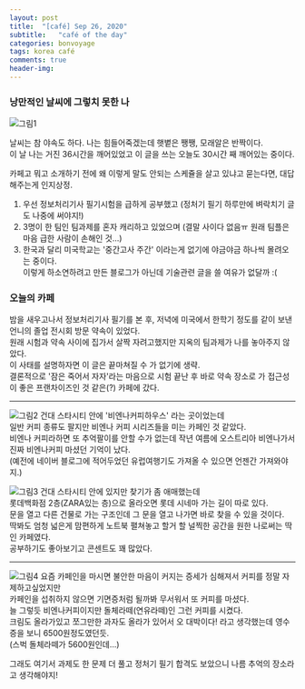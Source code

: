 ```yaml
---
layout: post
title:  "[café] Sep 26, 2020"
subtitle:   "café of the day"
categories: bonvoyage
tags: korea café
comments: true
header-img: 
---
```


### 낭만적인 날씨에 그렇치 못한 나
![그림1](https://ataraxiady.github.io/assets/img/bonvoyage/korea/2020-09-26-cafe1.jpeg)

날씨는 참 야속도 하다. 나는 힘들어죽겠는데 햇볕은 쨍쨍, 모래알은 반짝이다.  
이 날 나는 거진 36시간을 깨어있었고 이 글을 쓰는 오늘도 30시간 째 깨어있는 중이다.  

카페고 뭐고 소개하기 전에 왜 이렇게 말도 안되는 스케쥴을 살고 있냐고 묻는다면, 대답해주는게 인지상정.  
1. 우선 정보처리기사 필기시험을 급하게 공부했고 (정처기 필기 하루만에 벼락치기 글도 나중에 써야지!)  
1. 3명이 한 팀인 팀과제를 혼자 캐리하고 있었으며 (결말 사이다 없음ㅠ 원래 팀플은 마음 급한 사람이 손해인 것...)  
1. 한국과 달리 미국학교는 '중간고사 주간' 이라는게 없기에 야금야금 하나씩 몰려오는 중이다.  
이렇게 하소연하려고 만든 블로그가 아닌데 기술관련 글을 쓸 여유가 없달까 :(  

### 오늘의 카페
밤을 새우고나서 정보처리기사 필기를 본 후, 저녁에 미국에서 한학기 정도를 같이 보낸 언니의 졸업 전시회 방문 약속이 있었다.  
원래 시험과 약속 사이에 집가서 살짝 자려고했지만 지옥의 팀과제가 나를 놓아주지 않았다.  
이 사태를 설명하자면 이 글은 끝마쳐질 수 가 없기에 생략.  
결론적으로 '잠은 죽어서 자자'라는 마음으로 시험 끝난 후 바로 약속 장소로 가 접근성이 좋은 프랜차이즈인 것 같은(?) 카페에 갔다.   

---  

![그림2](https://ataraxiady.github.io/assets/img/bonvoyage/korea/2020-09-26-cafe2.jpeg)
건대 스타시티 안에 '비엔나커피하우스' 라는 곳이었는데  
일반 커피 종류도 팔지만 비엔나 커피 시리즈들을 미는 카페인 것 같았다.  
비엔나 커피라하면 또 추억팔이를 안할 수가 없는데 작년 여름에 오스트리아 비엔나가서 진짜 비엔나커피 마셨던 기억이 났다.  
(예전에 네이버 블로그에 적어두었던 유럽여행기도 가져올 수 있으면 언젠간 가져와야지.)  

![그림3](https://ataraxiady.github.io/assets/img/bonvoyage/korea/2020-09-26-cafe3.jpeg)
건대 스타시티 안에 있지만 찾기가 좀 애매했는데  
롯데백화점 2층(ZARA있는 층)으로 올라오면 롯데 시네마 가는 길이 따로 있다.  
문을 열고 다른 건물로 가는 구조인데 그 문을 열고 나가면 바로 찾을 수 있을 것이다.  
딱봐도 엄청 넓은게 맘편하게 노트북 펼쳐놓고 할거 할 널찍한 공간을 원한 나로써는 딱인 카페였다.  
공부하기도 좋아보기고 콘센트도 꽤 많았다.  

---
![그림4](https://ataraxiady.github.io/assets/img/bonvoyage/korea/2020-09-26-cafe4.jpeg)
요즘 카페인을 마시면 불안한 마음이 커지는 증세가 심해져서 커피를 정말 자제하고싶었지만  
카페인을 섭취하지 않으면 기면증처럼 될까봐 무서워서 또 커피를 마셨다.  
늘 그렇듯 비엔나커피이지만 돌체라떼(연유라떼)인 그런 커피를 시켰다.  
크림도 올라가있고 쪼그만한 과자도 올라가 있어서 오 대박이다! 라고 생각했는데 영수증을 보니 6500원정도였던듯.  
(스벅 돌체라떼가 5600원인데...)  

그래도 여기서 과제도 한 문제 더 풀고 정처기 필기 합격도 보았으니 나름 추억의 장소라고 생각해야지!  